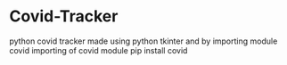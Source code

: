 # Covid-Tracker
python covid tracker made using python tkinter and by importing module covid 
importing of covid module
pip install covid


